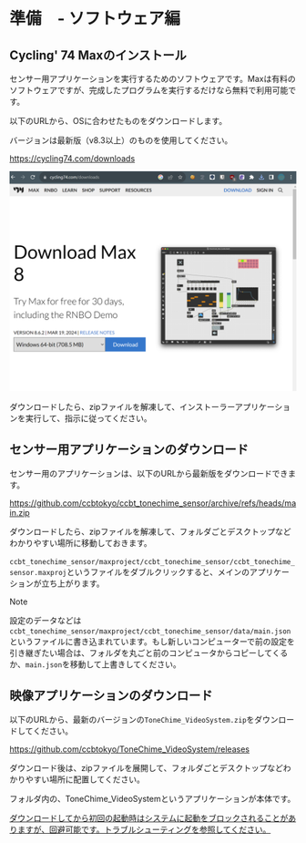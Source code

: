 # 準備　- ソフトウェア編

## Cycling' 74 Maxのインストール

センサー用アプリケーションを実行するためのソフトウェアです。Maxは有料のソフトウェアですが、完成したプログラムを実行するだけなら無料で利用可能です。

以下のURLから、OSに合わせたものをダウンロードします。

バージョンは最新版（v8.3以上）のものを使用してください。

https://cycling74.com/downloads

![Maxのダウンロード画面のスクリーンショット](./img/dl_max.png)

ダウンロードしたら、zipファイルを解凍して、インストーラーアプリケーションを実行して、指示に従ってください。

<!-- todo:インストーラーダイアログの詳細な説明 -->

## センサー用アプリケーションのダウンロード

センサー用のアプリケーションは、以下のURLから最新版をダウンロードできます。

https://github.com/ccbtokyo/ccbt_tonechime_sensor/archive/refs/heads/main.zip

ダウンロードしたら、zipファイルを解凍して、フォルダごとデスクトップなどわかりやすい場所に移動しておきます。

`ccbt_tonechime_sensor/maxproject/ccbt_tonechime_sensor/ccbt_tonechime_sensor.maxproj`というファイルをダブルクリックすると、メインのアプリケーションが立ち上がります。

> [!NOTE]
> 設定のデータなどは`ccbt_tonechime_sensor/maxproject/ccbt_tonechime_sensor/data/main.json`というファイルに書き込まれています。もし新しいコンピューターで前の設定を引き継ぎたい場合は、フォルダを丸ごと前のコンピュータからコピーしてくるか、`main.json`を移動して上書きしてください。

## 映像アプリケーションのダウンロード

以下のURLから、最新のバージョンの`ToneChime_VideoSystem.zip`をダウンロードしてください。

https://github.com/ccbtokyo/ToneChime_VideoSystem/releases

ダウンロード後は、zipファイルを展開して、フォルダごとデスクトップなどわかりやすい場所に配置してください。

フォルダ内の、ToneChime_VideoSystemというアプリケーションが本体です。

[ダウンロードしてから初回の起動時はシステムに起動をブロックされることがありますが、回避可能です。トラブルシューティングを参照してください。](5-troubleshooting.md#_2)